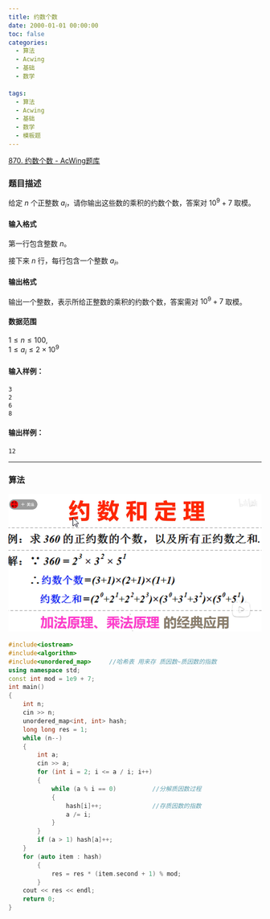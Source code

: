 ```yaml
---
title: 约数个数
date: 2000-01-01 00:00:00
toc: false
categories:
  - 算法
  - Acwing
  - 基础
  - 数学

tags:
  - 算法
  - Acwing
  - 基础
  - 数学
  - 模板题
---
```


[870. 约数个数 - AcWing题库](https://www.acwing.com/problem/content/872/)


### 题目描述
给定 $n$ 个正整数 $a_i$，请你输出这些数的乘积的约数个数，答案对 $10^9+7$ 取模。

#### 输入格式

第一行包含整数 $n$。

接下来 $n$ 行，每行包含一个整数 $a_i$。

#### 输出格式

输出一个整数，表示所给正整数的乘积的约数个数，答案需对 $10^9+7$ 取模。

#### 数据范围

$1 \le n \le 100$,  
$1 \le a_i \le 2 \times 10^9$

#### 输入样例：

```
3
2
6
8
```

#### 输出样例：

```
12
```

---
### 算法

![](约数个数/Pasted%20image%2020240511000941.png)


```cpp
#include<iostream>
#include<algorithm>
#include<unordered_map>     //哈希表 用来存 质因数~质因数的指数
using namespace std;
const int mod = 1e9 + 7;
int main()
{
    int n;
    cin >> n;
    unordered_map<int, int> hash;
    long long res = 1;
    while (n--)
    {
        int a;
        cin >> a;
        for (int i = 2; i <= a / i; i++)
        {
            while (a % i == 0)          //分解质因数过程
            {
                hash[i]++;              //存质因数的指数
                a /= i;
            }
        }
        if (a > 1) hash[a]++;
    }
    for (auto item : hash) 
        {
            res = res * (item.second + 1) % mod;
        }
    cout << res << endl;
    return 0;
}
```




